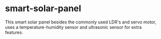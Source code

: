 # smart-solar-panel
This smart solar panel besides the commonly used LDR's and servo motor, uses a temperature-humidity sensor and ultrasonic sensor for extra features.
